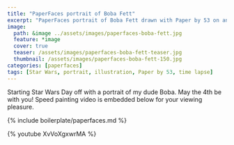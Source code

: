 ```yaml
---
title: "PaperFaces portrait of Boba Fett"
excerpt: "PaperFaces portrait of Boba Fett drawn with Paper by 53 on an iPad."
image: 
  path: &image ../assets/images/paperfaces-boba-fett.jpg 
  feature: *image
  cover: true
  teaser: /assets/images/paperfaces-boba-fett-teaser.jpg
  thumbnail: /assets/images/paperfaces-boba-fett-150.jpg
categories: [paperfaces]
tags: [Star Wars, portrait, illustration, Paper by 53, time lapse]
---
```


Starting Star Wars Day off with a portrait of my dude Boba. May the 4th be with you! Speed painting video is embedded below for your viewing pleasure.

{% include boilerplate/paperfaces.md %}

{% youtube XvVoXgxwrMA %}
